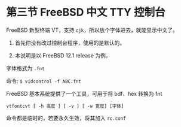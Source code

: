 # 第三节 FreeBSD 中文 TTY 控制台


FreeBSD 新型终端 VT，支持 `cjk`，所以放个字体进去，就能显示中文了。

1. 首先你没有改过控制台程序，使用的是默认的。

2. 本说明是以 FreeBSD 12.1 release 为例。

字体格式为 `.fnt`	

命令: `$ vidcontrol -f ABC.fnt`

FreeBSD 基本系统提供了一个工具，可用于将 bdf、hex 转换为 fnt

```
vtfontcvt [ -h 高度 ] [ -v ] [ -w 宽度] [字体]
```

命令都是临时的，若要永久生效，将其加入 `rc.conf`
